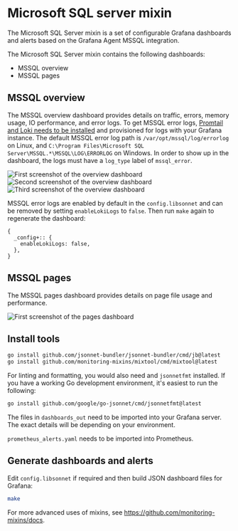 # Microsoft SQL server mixin

The Microsoft SQL Server mixin is a set of configurable Grafana dashboards and alerts based on the Grafana Agent MSSQL integration.

The Microsoft SQL Server mixin contains the following dashboards:
- MSSQL overview
- MSSQL pages

## MSSQL overview

The MSSQL overview dashboard provides details on traffic, errors, memory usage, IO performance, and error logs. To get MSSQL error logs, [Promtail and Loki needs to be installed](https://grafana.com/docs/loki/latest/installation/) and provisioned for logs with your Grafana instance. The default MSSQL error log path is `/var/opt/mssql/log/errorlog` on Linux, and `C:\Program Files\Microsoft SQL Server\MSSQL.*\MSSQL\LOG\ERRORLOG` on Windows. In order to show up in the dashboard, the logs must have a `log_type` label of `mssql_error`.

![First screenshot of the overview dashboard](https://storage.googleapis.com/grafanalabs-integration-assets/mssql/screenshots/mssql_overview_1.png)
![Second screenshot of the overview dashboard](https://storage.googleapis.com/grafanalabs-integration-assets/mssql/screenshots/mssql_overview_2.png)
![Third screenshot of the overview dashboard](https://storage.googleapis.com/grafanalabs-integration-assets/mssql/screenshots/mssql_overview_3.png)

MSSQL error logs are enabled by default in the `config.libsonnet` and can be removed by setting `enableLokiLogs` to `false`. Then run `make` again to regenerate the dashboard:

```
{
  _config+:: {
    enableLokiLogs: false,
  },
}
```

## MSSQL pages

The MSSQL pages dashboard provides details on page file usage and performance.

![First screenshot of the pages dashboard](https://storage.googleapis.com/grafanalabs-integration-assets/mssql/screenshots/mssql_pages_1.png)


## Install tools

```bash
go install github.com/jsonnet-bundler/jsonnet-bundler/cmd/jb@latest
go install github.com/monitoring-mixins/mixtool/cmd/mixtool@latest
```

For linting and formatting, you would also need and `jsonnetfmt` installed. If you
have a working Go development environment, it's easiest to run the following:

```bash
go install github.com/google/go-jsonnet/cmd/jsonnetfmt@latest
```

The files in `dashboards_out` need to be imported
into your Grafana server. The exact details will be depending on your environment.

`prometheus_alerts.yaml` needs to be imported into Prometheus.

## Generate dashboards and alerts

Edit `config.libsonnet` if required and then build JSON dashboard files for Grafana:

```bash
make
```

For more advanced uses of mixins, see
https://github.com/monitoring-mixins/docs.
